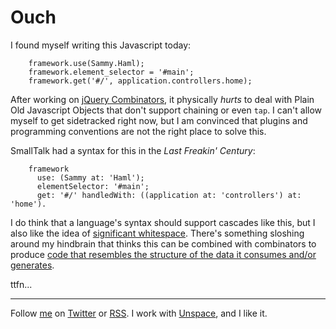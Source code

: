 Ouch
===

I found myself writing this Javascript today:

		framework.use(Sammy.Haml);
		framework.element_selector = '#main'; 
		framework.get('#/', application.controllers.home);
		
After working on [jQuery Combinators](http://github.com/raganwald/JQuery-Combinators/), it physically *hurts* to deal with Plain Old Javascript Objects that don't support chaining or even `tap`. I can't allow myself to get sidetracked right now, but I am convinced that plugins and programming conventions are not the right place to solve this.

SmallTalk had a syntax for this in the *Last Freakin' Century*:

		framework
		  use: (Sammy at: 'Haml');
		  elementSelector: '#main'; 
		  get: '#/' handledWith: ((application at: 'controllers') at: 'home').

I do think that a language's syntax should support cascades like this, but I also like the idea of [significant whitespace](http://github.com/raganwald/homoiconic/blob/master/2010/03/significant_whitespace.md). There's something sloshing around my hindbrain that thinks this can be combined with combinators to produce [code that resembles the structure of the data it consumes and/or generates](http://weblog.raganwald.com/2007/04/writing-programs-for-people-to-read.html "Writing programs for people to read").

ttfn...

---
	
Follow [me](http://reginald.braythwayt.com) on [Twitter](http://twitter.com/raganwald) or [RSS](http://feeds.feedburner.com/raganwald "raganwald's rss feed"). I work with [Unspace](http://unspace.ca), and I like it.